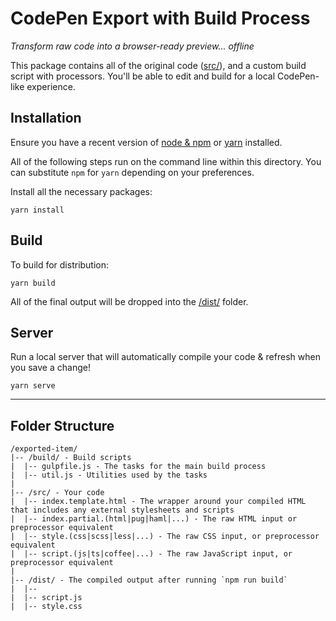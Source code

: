 # CodePen Export with Build Process
_Transform raw code into a browser-ready preview... offline_

This package contains all of the original code ([src/](./src/)), and a custom build script with processors. You'll be able to edit and build for a local CodePen-like experience.

## Installation

Ensure you have a recent version of [node & npm](https://nodejs.org/en/download/) or [yarn](https://yarnpkg.com/en/docs/install) installed.

All of the following steps run on the command line within this directory. You can substitute `npm` for `yarn` depending on your preferences.

Install all the necessary packages:

```
yarn install
```

## Build

To build for distribution:

```
yarn build
```

All of the final output will be dropped into the [/dist/](./dist) folder.

## Server

Run a local server that will automatically compile your code & refresh when you save a change!

```
yarn serve
```

---

## Folder Structure

```
/exported-item/
|-- /build/ - Build scripts
|  |-- gulpfile.js - The tasks for the main build process
|  |-- util.js - Utilities used by the tasks
|
|-- /src/ - Your code
|  |-- index.template.html - The wrapper around your compiled HTML that includes any external stylesheets and scripts
|  |-- index.partial.(html|pug|haml|...) - The raw HTML input or preprocessor equivalent
|  |-- style.(css|scss|less|...) - The raw CSS input, or preprocessor equivalent
|  |-- script.(js|ts|coffee|...) - The raw JavaScript input, or preprocessor equivalent
|
|-- /dist/ - The compiled output after running `npm run build`
|  |-- 
|  |-- script.js
|  |-- style.css
```